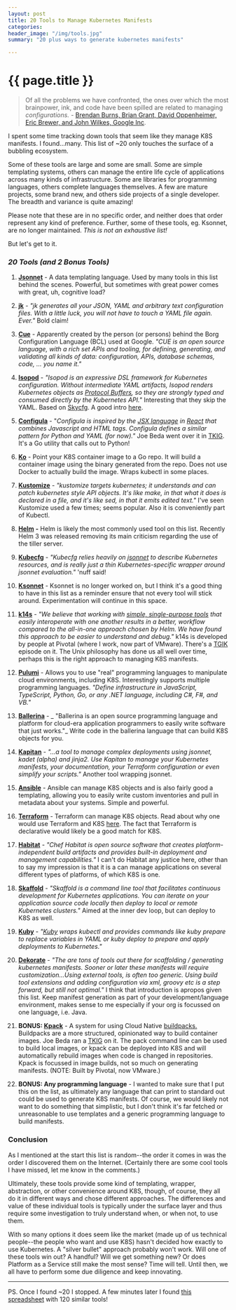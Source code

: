```yaml
---
layout: post
title: 20 Tools to Manage Kubernetes Manifests
categories:
header_image: "/img/tools.jpg"
summary: "20 plus ways to generate kubernetes manifests"

---
```


# {{ page.title }}
 
> Of all the problems we have confronted, the ones over which the most brainpower, ink, and code have been spilled are related to managing _configurations._ - [Brendan Burns, Brian Grant, David Oppenheimer, Eric Brewer, and John Wilkes, Google Inc](https://queue.acm.org/detail.cfm?id=2898444).

I spent some time tracking down tools that seem like they manage K8S manifests. I found...many. This list of ~20 only touches the surface of a bubbling ecosystem.

Some of these tools are large and some are small. Some are simple templating systems, others can manage the entire life cycle of applications across many kinds of infrastructure. Some are libraries for programming languages, others complete languages themselves. A few are mature projects, some brand new, and others side projects of a single developer. The breadth and variance is quite amazing!

Please note that these are in no specific order, and neither does that order represent any kind of preference. Further, some of these tools, eg. Ksonnet, are no longer maintained. _This is not an exhaustive list!_

But let's get to it.

### _**20 Tools (and 2 Bonus Tools)**_

1.  [**Jsonnet**](https://jsonnet.org/) - A data templating language. Used by many tools in this list behind the scenes. Powerful, but sometimes with great power comes with great, uh, cognitive load?
    
2.  [**jk**](https://jkcfg.github.io/#/) - _"jk generates all your JSON, YAML and arbitrary text configuration files. With a little luck, you will not have to touch a YAML file again. Ever."_ Bold claim!
    
3.  [**Cue**](https://cuelang.org/) - Apparently created by the person (or persons) behind the Borg Configuration Language (BCL) used at Google. _"CUE is an open source language, with a rich set APIs and tooling, for defining, generating, and validating all kinds of data: configuration, APIs, database schemas, code, … you name it."_
    
4.  [**Isopod**](https://github.com/cruise-automation/isopod)  \- _"Isopod is an expressive DSL framework for Kubernetes configuration. Without intermediate YAML artifacts, Isopod renders Kubernetes objects as [](https://github.com/protocolbuffers/protobuf)_ [_Protocol Buffers_](https://github.com/protocolbuffers/protobuf)_, so they are strongly typed and consumed directly by the Kubernetes API."_ Interesting that they skip the YAML. Based on [](https://github.com/stripe/skycfg) [Skycfg](https://github.com/stripe/skycfg). A good intro [](https://medium.com/cruise/isopod-5ad7c565d350) [here](https://medium.com/cruise/isopod-5ad7c565d350).
    
5.  [**Configula**](https://github.com/brendandburns/configula) - "_Configula is inspired by the [](https://reactjs.org/docs/introducing-jsx.html)_ [_JSX language_](https://reactjs.org/docs/introducing-jsx.html) _in [](https://reactjs.org/)_ [_React_](https://reactjs.org/) _that combines Javascript and HTML tags. Configula defines a similar pattern for Python and YAML (for now)."_ Joe Beda went over it in [](https://www.youtube.com/watch?v=efUAuOxR-ro) [TKIG](https://www.youtube.com/watch?v=efUAuOxR-ro). It's a Go utility that calls out to Python!
    
6.  [**Ko**](https://github.com/google/ko) - Point your K8S container image to a Go repo. It will build a container image using the binary generated from the repo. Does not use Docker to actually build the image. Wraps kubectl in some places.
    
7.  [**Kustomize**](https://kustomize.io/) - _"kustomize targets kubernetes; it understands and can patch kubernetes style API objects. It's like make, in that what it does is declared in a file, and it's like sed, in that it emits edited text."_ I've seen Kustomize used a few times; seems popular. Also it is conveniently part of Kubectl.
    
8.  [**Helm**](https://helm.sh/) **-** Helm is likely the most commonly used tool on this list. Recently Helm 3 was released removing its main criticism regarding the use of the tiller server.
    
9.  [**Kubecfg**](https://github.com/bitnami/kubecfg) - _"Kubecfg relies heavily on [](http://jsonnet.org/)_ [_jsonnet_](http://jsonnet.org/) _to describe Kubernetes resources, and is really just a thin Kubernetes-specific wrapper around jsonnet evaluation."_ 'nuff said!
    
10.  [**Ksonnet**](https://ksonnet.io/) - Ksonnet is no longer worked on, but I think it's a good thing to have in this list as a reminder ensure that not every tool will stick around. Experimentation will continue in this space.
    
11.  [**k14s**](https://k14s.io/) - _"We believe that working with [](https://content.pivotal.io/blog/introducing-k14s-kubernetes-tools-simple-and-composable-tools-for-application-deployment)_ _[simple, single-purpose tools](https://content.pivotal.io/blog/introducing-k14s-kubernetes-tools-simple-and-composable-tools-for-application-deployment)_ _that easily interoperate with one another results in a better, workflow compared to the all-in-one approach chosen by Helm. We have found this approach to be easier to understand and debug."_ k14s is developed by people at Pivotal (where I work, now part of VMware). There's a [](https://www.youtube.com/watch?v=CSglwNTQiYg) [TGIK](https://www.youtube.com/watch?v=CSglwNTQiYg) episode on it. The Unix philosophy has done us all well over time, perhaps this is the right approach to managing K8S manifests.
    
12.  [**Pulumi**](https://www.pulumi.com/)  \- Allows you to use "real" programming languages to manipulate cloud environments, including K8S. Interestingly supports multiple programming languages. _"Define infrastructure in JavaScript, TypeScript, Python, Go, or any .NET language, including C#, F#, and VB."_
    
13.  [**Ballerina**](https://ballerina.io/)  \- _    "Ballerina is an open source programming language and platform for cloud-era application programmers to easily write software that just works."_ Write code in the ballerina language that can build K8S objects for you.
    
14.  [**Kapitan**](https://github.com/deepmind/kapitan) - _"...a tool to manage complex deployments using jsonnet, kadet (alpha) and jinja2. Use Kapitan to manage your Kubernetes manifests, your documentation, your Terraform configuration or even simplify your scripts."_ Another tool wrapping jsonnet.
    
15.  [**Ansible**](https://docs.ansible.com/ansible/latest/modules/k8s_module.html)  \- Ansible can manage K8S objects and is also fairly good a templating, allowing you to easily write custom inventories and pull in metadata about your systems. Simple and powerful.
    
16.  [**Terraform**](https://www.terraform.io/docs/providers/kubernetes/index.html)  \- Terraform can manage K8S objects. Read about why one would use Terraform and K8S [](https://www.hashicorp.com/blog/managing-kubernetes-applications-with-hashicorp-terraform/) [here](https://www.hashicorp.com/blog/managing-kubernetes-applications-with-hashicorp-terraform/). The fact that Terraform is declarative would likely be a good match for K8S.
    
17.  [**Habitat**](https://www.habitat.sh/)  \- _"Chef Habitat is open source software that creates platform-independent build artifacts and provides built-in deployment and management capabilities."_ I can't do Habitat any justice here, other than to say my impression is that it is a can manage applications on several different types of platforms, of which K8S is one.
    
18.  [**Skaffold**](https://github.com/GoogleContainerTools/skaffold)  \- _"Skaffold is a command line tool that facilitates continuous development for Kubernetes applications. You can iterate on your application source code locally then deploy to local or remote Kubernetes clusters."_ Aimed at the inner dev loop, but can deploy to K8S as well.
    
19.  [**Kuby**](https://github.com/smartive/kuby/) - _"_[_Kuby_](https://blog.smartive.ch/how-we-simplified-our-kubernetes-deployments-with-an-alternative-to-helm-aafedcfd4cce) _wraps kubectl and provides commands like kuby prepare to replace variables in YAML or kuby deploy to prepare and apply deployments to Kubernetes."_
    
20.  [**Dekorate**](https://github.com/dekorateio/dekorate) - _"The are tons of tools out there for scaffolding / generating kubernetes manifests. Sooner or later these manifests will require customization...Using external tools, is often too generic. Using build tool extensions and adding configuration via xml, groovy etc is a step forward, but still not optimal."_ I think that introduction is apropos given this list. Keep manifest generation as part of your development/language environment, makes sense to me especially if your org is focussed on one language, i.e. Java.
    
21.  **BONUS: [](https://github.com/pivotal/kpack)** [**Kpack**](https://github.com/pivotal/kpack) - A system for using Cloud Native [](https://buildpacks.io/) [buildpacks.](https://buildpacks.io/) Buildpacks are a more structured, opinionated way to build container images. Joe Beda ran a [](https://www.youtube.com/watch?v=4zkRX9PSJ5k&feature=youtu.be) [TKIG](https://www.youtube.com/watch?v=4zkRX9PSJ5k&feature=youtu.be) on it. The pack command line can be used to build local images, or kpack can be deployed into K8S and will automatically rebuild images when code is changed in repositories. Kpack is focussed in image builds, not so much on generating manifests. (NOTE: Built by Pivotal, now VMware.)
    
22.  **BONUS: Any programming language** \- I wanted to make sure that I put this on the list, as ultimately any language that can print to standard out could be used to generate K8S manifests. Of course, we would likely not want to do something that simplistic, but I don't think it's far fetched or unreasonable to use templates and a generic programming language to build manifests.
    

### **Conclusion**

As I mentioned at the start this list is random--the order it comes in was the order I discovered them on the Internet. (Certainly there are some cool tools I have missed, let me know in the comments.)

Ultimately, these tools provide some kind of templating, wrapper, abstraction, or other convenience around K8S, though, of course, they all do it in different ways and chose different approaches. The differences and value of these individual tools is typically under the surface layer and thus require some investigation to truly understand when, or when not, to use them.

With so many options it does seem like the market (made up of us technical people--the people who want and use K8S) hasn't decided how exactly to use Kubernetes. A "silver bullet" approach probably won't work. Will one of these tools win out? A handful? Will we get something new? Or does Platform as a Service still make the most sense? Time will tell. Until then, we all have to perform some due diligence and keep innovating.

----

PS. Once I found ~20 I stopped. A few minutes later I found [this spreadsheet](https://docs.google.com/spreadsheets/d/1FCgqz1Ci7_VCz_wdh8vBitZ3giBtac_H8SBw4uxnrsE/edit#gid=0) with 120 similar tools!